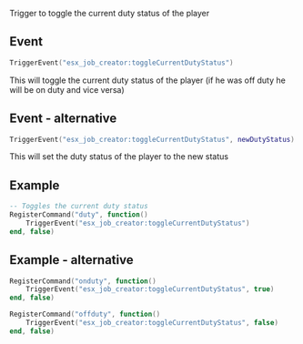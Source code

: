 Trigger to toggle the current duty status of the player

## Event
``` lua
TriggerEvent("esx_job_creator:toggleCurrentDutyStatus")
```
This will toggle the current duty status of the player (if he was off duty he will be on duty and vice versa)


## Event - alternative
``` lua
TriggerEvent("esx_job_creator:toggleCurrentDutyStatus", newDutyStatus)
```
This will set the duty status of the player to the new status

## Example
``` lua
-- Toggles the current duty status
RegisterCommand("duty", function()
    TriggerEvent("esx_job_creator:toggleCurrentDutyStatus")
end, false)
```

## Example - alternative
``` lua
RegisterCommand("onduty", function()
    TriggerEvent("esx_job_creator:toggleCurrentDutyStatus", true)
end, false)

RegisterCommand("offduty", function()
    TriggerEvent("esx_job_creator:toggleCurrentDutyStatus", false)
end, false)
```